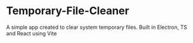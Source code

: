 # Temporary-File-Cleaner
A simple app created to clear system temporary files. Built in Electron, TS and React using Vite 
